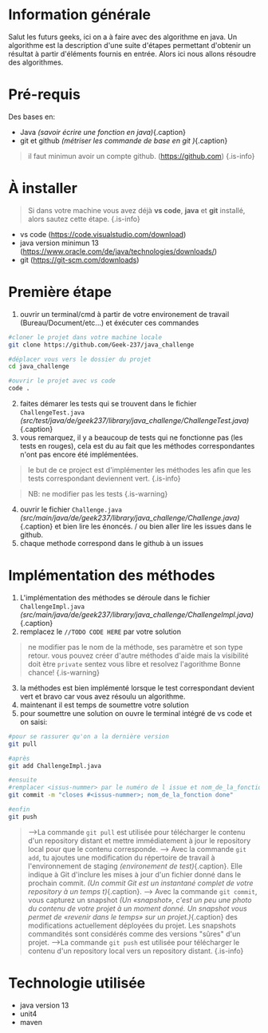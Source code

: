 # Information générale
Salut les futurs geeks, ici on a à faire avec des algorithme en java.
Un algorithme est la description d'une suite d'étapes permettant d'obtenir un résultat à partir d'éléments fournis en entrée.  Alors ici nous allons résoudre des algorithmes.


# Pré-requis
Des bases en:
* Java *(savoir écrire une fonction en java)*{.caption}
* git et github *(métriser les commande de base en git )*{.caption}
> il faut minimun avoir un compte github. (https://github.com)
{.is-info}


# À installer
> Si dans votre machine vous avez déjà **vs code**, **java** et **git** installé, alors sautez cette étape. 
{.is-info}
* vs code (https://code.visualstudio.com/download)
* java version minimun 13 (https://www.oracle.com/de/java/technologies/downloads/)
* git (https://git-scm.com/downloads)


# Première étape
1. ouvrir un terminal/cmd à partir de  votre environement de travail (Bureau/Document/etc...) et éxécuter ces commandes
```bash
#cloner le projet dans votre machine locale
git clone https://github.com/Geek-237/java_challenge

#déplacer vous vers le dossier du projet
cd java_challenge

#ouvrir le projet avec vs code
code .
```
2. faites démarer les tests qui se trouvent dans le fichier `ChallengeTest.java` *(src/test/java/de/geek237/library/java_challenge/ChallengeTest.java)*{.caption}
3. vous remarquez, il y a beaucoup de tests qui ne fonctionne pas (les tests en rouges), cela est du au fait que les méthodes correspondantes n'ont pas encore été implémentées.
> le but de ce project est d'implémenter les méthodes les afin que les tests correspondant deviennent vert.
{.is-info}

> NB: ne modifier pas les tests
{.is-warning}

4. ouvrir le fichier `Challenge.java` *(src/main/java/de/geek237/library/java_challenge/Challenge.java)*{.caption} et bien lire les énoncés. / ou bien aller lire les issues dans le github. 
5. chaque methode correspond dans le github à un issues 


# Implémentation des méthodes
1. L'implémentation des méthodes se déroule dans le fichier `ChallengeImpl.java`  *(src/main/java/de/geek237/library/java_challenge/ChallengeImpl.java)*{.caption}
2. remplacez le `//TODO CODE HERE` par votre solution
> ne modifier pas le nom de la méthode, ses paramètre et son type retour.
> vous pouvez créer d'autre méthodes d'aide mais la visibilité doit ètre `private`
> sentez vous libre et resolvez l'agorithme
> Bonne chance!
{.is-warning}
3. la méthodes est bien implémenté lorsque le test correspondant devient  vert et bravo car vous avez résoulu un algorithme.
4. maintenant il est temps de soumettre votre solution
5. pour soumettre une solution on ouvre le terminal intégré de vs code et on saisi:
```bash
#pour se rassurer qu'on a la dernière version
git pull

#après 
git add ChallengeImpl.java

#ensuite
#remplacer <issus-nummer> par le numéro de l issue et nom_de_la_fonction par le nom de l'algorithme
git commit -m "closes #<issus-nummer>; nom_de_la_fonction done"

#enfin 
git push
```

>  -->La commande `git pull` est utilisée pour télécharger le contenu d'un repository distant et mettre immédiatement à jour le repository local pour que le contenu corresponde.
> --> Avec la commande `git add`, tu ajoutes une modification du répertoire de travail à l'environnement de staging *(environement de test)*{.caption}. Elle indique à Git d'inclure les mises à jour d'un fichier donné dans le prochain commit. *(Un commit Git est un instantané complet de votre repository à un temps t)*{.caption}.
> --> Avec la commande `git commit`, vous capturez un snapshot *(Un «snapshot», c'est un peu une photo du contenu de votre projet à un moment donné. Un snapshot vous permet de «revenir dans le temps» sur un projet.)*{.caption} des modifications actuellement déployées du projet. Les snapshots commandités sont considérés comme des versions "sûres" d'un projet. 
> -->La commande `git push` est utilisée pour télécharger le contenu d'un repository local vers un repository distant.
{.is-info}

# Technologie utilisée
* java version 13
* unit4
* maven




